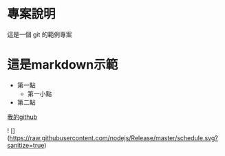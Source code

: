 # 專案說明
這是一個 git 的範例專案   

# 這是markdown示範
- 第一點
    - 第一小點
- 第二點

[我的github](https://github.com/boterasuo/git-workshop)

! [] (https://raw.githubusercontent.com/nodejs/Release/master/schedule.svg?sanitize=true)